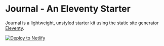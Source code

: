 # Journal - An Eleventy Starter
Journal is a lightweight, unstyled starter kit using the static site generator [Eleventy](https://11ty.io).

[![Deploy to Netlify](https://www.netlify.com/img/deploy/button.svg)](https://app.netlify.com/start/deploy?repository=https://github.com/ethanshutt/journal)